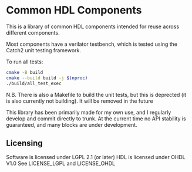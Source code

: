 # Common HDL Components

This is a library of common HDL components intended for reuse across different components.

Most components have a verilator testbench, which is tested using the Catch2 unit testing framework.

To run all tests:
```bash
cmake -B build
cmake --build build -j $(nproc)
./build/all_test_exec
```

N.B. There is also a Makefile to build the unit tests, but this is deprected (it is also currently not building). It will be removed in the future

This library has been primarily made for my own use, and I regularly develop and commit directly to trunk. At the current time no API stability is guaranteed, and many blocks are under development.

## Licensing
Software is licensed under LGPL 2.1 (or later)
HDL is licensed under OHDL V1.0
See LICENSE_LGPL and LICENSE_OHDL
